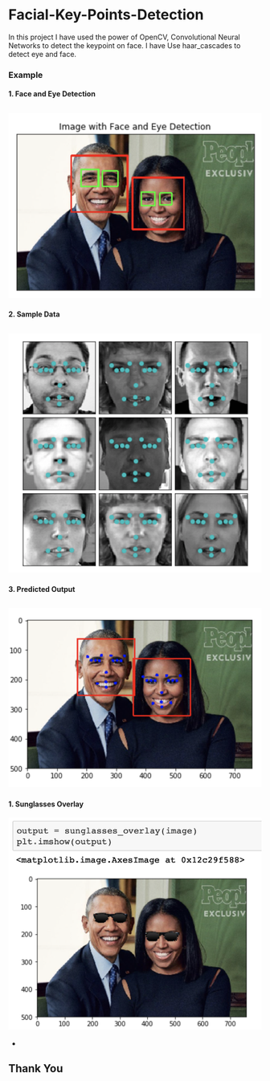 # Facial-Key-Points-Detection

In this project I have used the power of OpenCV, Convolutional Neural Networks to detect the keypoint on face. I have Use haar_cascades to detect eye and face.


### Example

#### 1. Face and Eye Detection
![alt text](https://github.com/Sidharth1998/Facial-Key-Points-Detection/blob/master/images/face_and%20_eye_detection.png?raw=true)
---
#### 2. Sample Data
![alt text](https://github.com/Sidharth1998/Facial-Key-Points-Detection/blob/master/images/sample_data.png?raw=true)
---
#### 3. Predicted Output
![alt text](https://github.com/Sidharth1998/Facial-Key-Points-Detection/blob/master/images/predicted_output.png?raw=true)
---
#### 1. Sunglasses Overlay
![alt text](https://github.com/Sidharth1998/Facial-Key-Points-Detection/blob/master/images/sunglasses_overlay.png?raw=true)

-

##                            Thank You
